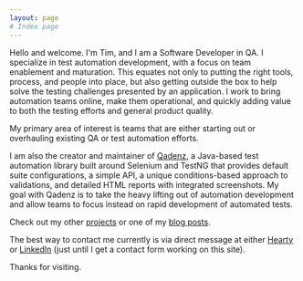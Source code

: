 ```yaml
---
layout: page
# Index page
---
```


Hello and welcome. I'm Tim, and I am a Software Developer in QA. I specialize in test automation development, with a focus on team enablement and maturation. This equates not only to putting the right tools, process, and people into place, but also getting outside the box to help solve the testing challenges presented by an application. I work to bring automation teams online, make them operational, and quickly adding value to both the testing efforts and general product quality.

My primary area of interest is teams that are either starting out or overhauling existing QA or test automation efforts.

I am also the creator and maintainer of [Qadenz](http://qadenz.dev), a Java-based test automation library built around Selenium and TestNG that provides default suite configurations, a simple API, a unique conditions-based approach to validations, and detailed HTML reports with integrated screenshots. My goal with Qadenz is to take the heavy lifting out of automation development and allow teams to focus instead on rapid development of automated tests.

Check out my other [projects]({{site.url}}/projects) or one of my [blog posts]({{site.url}}/blog).

The best way to contact me currently is via direct message at either [Hearty](https://app.hearty.xyz/user/tim-slifer/) or [LinkedIn](https://www.linkedin.com/in/timslifer/) (just until I get a contact form working on this site).

Thanks for visiting.
